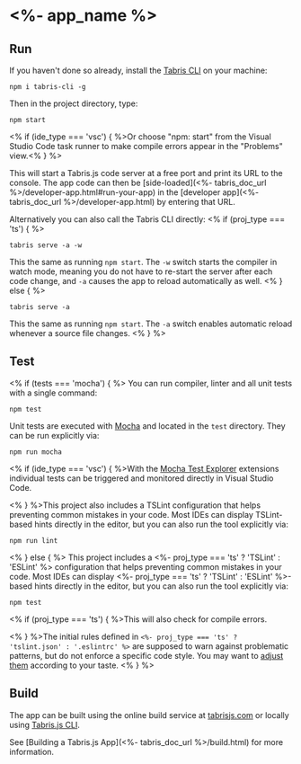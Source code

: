 # <%- app_name %>

## Run

If you haven't done so already, install the [Tabris CLI](https://www.npmjs.com/package/tabris-cli) on your machine:

```
npm i tabris-cli -g
```

Then in the project directory, type:

```
npm start
```
<% if (ide_type === 'vsc') { %>Or choose "npm: start" from the Visual Studio Code task runner to make compile errors appear in the "Problems" view.<% } %>

This will start a Tabris.js code server at a free port and print its URL to the console. The app code can then be [side-loaded](<%- tabris_doc_url %>/developer-app.html#run-your-app) in the [developer app](<%- tabris_doc_url %>/developer-app.html) by entering that URL.

Alternatively you can also call the Tabris CLI directly:
<% if (proj_type === 'ts') { %>
```
tabris serve -a -w
```

This the same as running `npm start`. The `-w` switch starts the compiler in watch mode, meaning you do not have to re-start the server after each code change, and `-a` causes the app to reload automatically as well.
<% } else { %>
```
tabris serve -a
```

This the same as running `npm start`. The `-a` switch enables automatic reload whenever a source file changes.
<% } %>
## Test
<% if (tests === 'mocha') { %>
You can run compiler, linter and all unit tests with a single command:
```
npm test
```

Unit tests are executed with [Mocha](https://mochajs.org/) and located in the `test` directory. They can be run explicitly via:

```
npm run mocha
```

<% if (ide_type === 'vsc') { %>With the [Mocha Test Explorer](https://marketplace.visualstudio.com/items?itemName=hbenl.vscode-mocha-test-adapter) extensions individual tests can be triggered and monitored directly in Visual Studio Code.

<% } %>This project also includes a TSLint configuration that helps preventing common mistakes in your code. Most IDEs can display TSLint-based hints directly in the editor, but you can also run the tool explicitly via:

```
npm run lint
```
<% } else { %>
This project includes a <%- proj_type === 'ts' ? 'TSLint' : 'ESLint' %> configuration that helps preventing common mistakes in your code. Most IDEs can display <%- proj_type === 'ts' ? 'TSLint' : 'ESLint' %>-based hints directly in the editor, but you can also run the tool explicitly via:

```
npm test
```

<% if (proj_type === 'ts') { %>This will also check for compile errors.

<% } %>The initial rules defined in `<%- proj_type === 'ts' ? 'tslint.json' : '.eslintrc' %>` are supposed to warn against problematic patterns, but do not enforce a specific code style. You may want to [adjust them](<%- proj_type === 'ts' ? 'https://palantir.github.io/tslint/rules/' : 'https://eslint.org/docs/rules/' %>) according to your taste.
<% } %>
## Build

The app can be built using the online build service at [tabrisjs.com](https://tabrisjs.com) or locally using [Tabris.js CLI](https://www.npmjs.com/package/tabris-cli).

See [Building a Tabris.js App](<%- tabris_doc_url %>/build.html) for more information.
